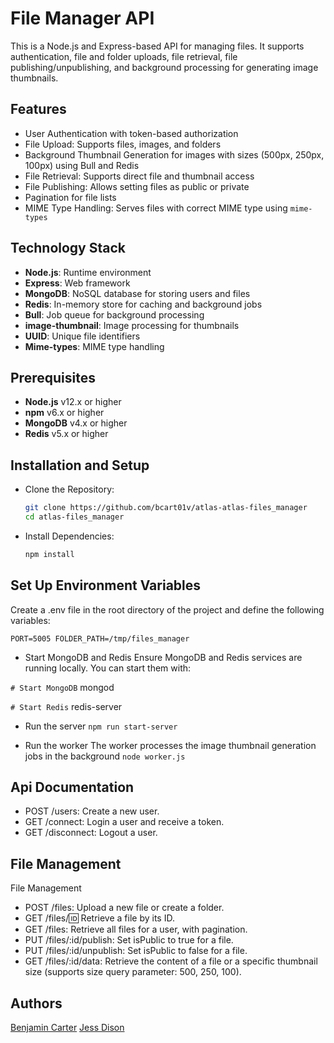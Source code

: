 # File Manager API

This is a Node.js and Express-based API for managing files. It supports authentication, file and folder uploads, file retrieval, file publishing/unpublishing, and background processing for generating image thumbnails.

## Features

- User Authentication with token-based authorization
- File Upload: Supports files, images, and folders
- Background Thumbnail Generation for images with sizes (500px, 250px, 100px) using Bull and Redis
- File Retrieval: Supports direct file and thumbnail access
- File Publishing: Allows setting files as public or private
- Pagination for file lists
- MIME Type Handling: Serves files with correct MIME type using `mime-types`

## Technology Stack

- **Node.js**: Runtime environment
- **Express**: Web framework
- **MongoDB**: NoSQL database for storing users and files
- **Redis**: In-memory store for caching and background jobs
- **Bull**: Job queue for background processing
- **image-thumbnail**: Image processing for thumbnails
- **UUID**: Unique file identifiers
- **Mime-types**: MIME type handling

## Prerequisites

- **Node.js** v12.x or higher
- **npm** v6.x or higher
- **MongoDB** v4.x or higher
- **Redis** v5.x or higher

## Installation and Setup

- Clone the Repository:
  ```bash
  git clone https://github.com/bcart01v/atlas-atlas-files_manager
  cd atlas-files_manager
- Install Dependencies:
  ```bash
  npm install

## Set Up Environment Variables
Create a .env file in the root directory of the project and define the following variables:

`PORT=5005
FOLDER_PATH=/tmp/files_manager`

- Start MongoDB and Redis
Ensure MongoDB and Redis services are running locally. You can start them with:

`# Start MongoDB`
mongod

`# Start Redis`
redis-server

- Run the server
`npm run start-server`

- Run the worker
The worker processes the image thumbnail generation jobs in the background
`node worker.js`

## Api Documentation
- POST /users: Create a new user.
- GET /connect: Login a user and receive a token.
- GET /disconnect: Logout a user.

## File Management
File Management

- POST /files: Upload a new file or create a folder.
- GET /files/:id: Retrieve a file by its ID.
- GET /files: Retrieve all files for a user, with pagination.
- PUT /files/:id/publish: Set isPublic to true for a file.
- PUT /files/:id/unpublish: Set isPublic to false for a file.
- GET /files/:id/data: Retrieve the content of a file or a specific thumbnail size (supports size query parameter: 500, 250, 100).

## Authors
[Benjamin Carter](https://github.com/bcart01v)
[Jess Dison](https://github.com/jessasesh)